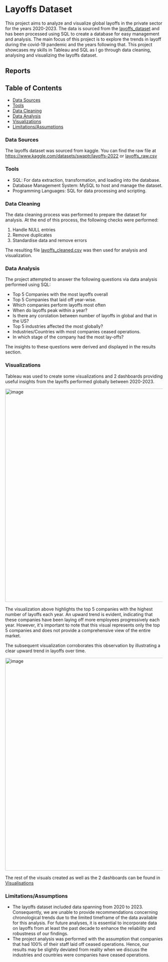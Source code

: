 # Layoffs Dataset

This project aims to analyze and visualize global layoffs in the private sector for the years 2020-2023. The data is sourced from the [layoffs_dataset](https://www.kaggle.com/datasets/swaptr/layoffs-2022) and has been processed using SQL to create a database for easy management and analysis. The main focus of this project is to explore the trends in layoff during the covid-19 pandemic and the years following that. This project showcases my skills in Tableau and SQL as I go through data cleaning, analysing and visualizing the layoffs dataset.

## Reports

## Table of Contents
- [Data Sources](#data-sources)
- [Tools](#tools)
- [Data Cleaning](#data-cleaning)
- [Data Analysis](#data-analysis)
- [Visualizations](#visualizations)
- [Limitations/Assumptions](#limitations/assumptions)

### Data Sources
The layoffs dataset was sourced from kaggle. You can find the raw file at https://www.kaggle.com/datasets/swaptr/layoffs-2022 or [layoffs_raw.csv](data/layoffs_raw.csv)

### Tools
- SQL: For data extraction, transformation, and loading into the database.
- Database Management System: MySQL to host and manage the dataset.
- Programming Languages: SQL for data processing and scripting.

### Data Cleaning
The data cleaning process was performed to prepare the dataset for analysis. At the end of this process, the following checks were performed:
1. Handle NULL entries
2. Remove duplicates
3. Standardise data and remove errors
 
The resulting file [layoffs_cleaned.csv](data/layoffs_cleaned.csv) was then used for analysis and visualization.

### Data Analysis
The project attempted to answer the following questions via data analysis performed using SQL:

- Top 5 Companies with the most layoffs overall
- Top 5 Companies that laid off year-wise.
- Which companies perform layoffs most often
- When do layoffs peak within a year?
- Is there any corolation between number of layoffs in global and that in the US?
- Top 5 industries affected the most globally?
- Industries/Countries with most companies ceased operations.
- In which stage of the company had the most lay-offs?

The insights to these questions were derived and displayed in the results section.

### Visualizations
Tableau was used to create some visualizations and 2 dashboards providing useful insights from the layoffs performed globally between 2020-2023.

<img width="680" alt="image" src="https://github.com/m0rningLight/Layoffs--Data-Analysis/assets/155348294/5a9dec7f-fe54-4baa-ac0e-33d90bf339d5">


The visualization above highlights the top 5 companies with the highest number of layoffs each year. An upward trend is evident, indicating that these companies have been laying off more employees progressively each year. However, it's important to note that this visual represents only the top 5 companies and does not provide a comprehensive view of the entire market.

The subsequent visualization corroborates this observation by illustrating a clear upward trend in layoffs over time.

<img width="678" alt="image" src="https://github.com/m0rningLight/Layoffs--Data-Analysis/assets/155348294/76419974-ca01-4445-98ff-7475045297b3">


The rest of the visuals created as well as the 2 dashboards can be found in [Visualisations](visualisations)

### Limitations/Assumptions
- The layoffs dataset included data spanning from 2020 to 2023. Consequently, we are unable to provide recommendations concerning chronological trends due to the limited timeframe of the data available for this analysis. For future analyses, it is essential to incorporate data on layoffs from at least the past decade to enhance the reliability and robustness of our findings.
- The project analysis was performed with the assumption that companies that had 100% of their staff laid off ceased operations. Hence, our results may be slightly deviated from reality when we discuss the industries and countries were companies have ceased operations.

